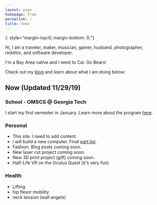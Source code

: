```yaml
---
layout: page
homepage: True
permalink: /
title: Home
---
```


{: style="margin-top:0; margin-bottom: 0;"}

Hi, I am a traveler, maker, musician, gamer, husband, photographer, redditor, and software developer.

I'm a Bay Area native and I went to Cal. Go Bears!

Check out my [blog](/blog) and learn about what I am doing below:

## Now (Updated 11/29/19)

### School - OMSCS @ Georgia Tech

I start my first semester in January. Learn more about the program [here](http://www.omscs.gatech.edu/). 

### Personal

- This site. I need to add content.
- I will build a new computer. Final [part list](https://pcpartpicker.com/list/J3vGL2).
- Fashion. Blog posts coming soon.
- New laser cut project coming soon.
- New 3D print project (gift) coming soon.
- Half-Life VR on the Oculus Quest (it's very fun)

### Health

- Lifting
- hip flexor mobility 
- neck tension (wall angels)